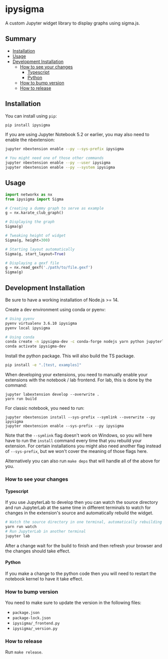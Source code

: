# ipysigma

A custom Jupyter widget library to display graphs using sigma.js.

## Summary

- [Installation](#installation)
- [Usage](#usage)
- [Development Installation](#development-installation)
  - [How to see your changes](#how-to-see-your-changes)
    - [Typescript](#typescript)
    - [Python](#python)
  - [How to bump version](#how-to-bump-version)
  - [How to release](#how-to-release)

## Installation

You can install using `pip`:

```bash
pip install ipysigma
```

If you are using Jupyter Notebook 5.2 or earlier, you may also need to enable
the nbextension:

```bash
jupyter nbextension enable --py --sys-prefix ipysigma

# You might need one of those other commands
jupyter nbextension enable --py --user ipysigma
jupyter nbextension enable --py --system ipysigma
```

## Usage

```python
import networkx as nx
from ipysigma import Sigma

# Creating a dummy graph to serve as example
g = nx.karate_club_graph()

# Displaying the graph
Sigma(g)

# Tweaking height of widget
Sigma(g, height=300)

# Starting layout automatically
Sigma(g, start_layout=True)

# Displaying a gexf file
g = nx.read_gexf('./path/to/file.gexf')
Sigma(g)
```

## Development Installation

Be sure to have a working installation of Node.js >= 14.

Create a dev environment using conda or pyenv:

```bash
# Using pyenv
pyenv virtualenv 3.6.10 ipysigma
pyenv local ipysigma

# Using conda
conda create -n ipysigma-dev -c conda-forge nodejs yarn python jupyterlab
conda activate ipysigma-dev
```

Install the python package. This will also build the TS package.

```bash
pip install -e ".[test, examples]"
```

When developing your extensions, you need to manually enable your extensions with the
notebook / lab frontend. For lab, this is done by the command:

```
jupyter labextension develop --overwrite .
yarn run build
```

For classic notebook, you need to run:

```
jupyter nbextension install --sys-prefix --symlink --overwrite --py ipysigma
jupyter nbextension enable --sys-prefix --py ipysigma
```

Note that the `--symlink` flag doesn't work on Windows, so you will here have to run
the `install` command every time that you rebuild your extension. For certain installations
you might also need another flag instead of `--sys-prefix`, but we won't cover the meaning
of those flags here.

Alternatively you can also run `make deps` that will handle all of the above for you.

### How to see your changes

#### Typescript

If you use JupyterLab to develop then you can watch the source directory and run JupyterLab at the same time in different
terminals to watch for changes in the extension's source and automatically rebuild the widget.

```bash
# Watch the source directory in one terminal, automatically rebuilding when needed
yarn run watch
# Run JupyterLab in another terminal
jupyter lab
```

After a change wait for the build to finish and then refresh your browser and the changes should take effect.

#### Python

If you make a change to the python code then you will need to restart the notebook kernel to have it take effect.

### How to bump version

You need to make sure to update the version in the following files:

- `package.json`
- `package-lock.json`
- `ipysigma/_frontend.py`
- `ipysigma/_version.py`

### How to release

Run `make release`.
